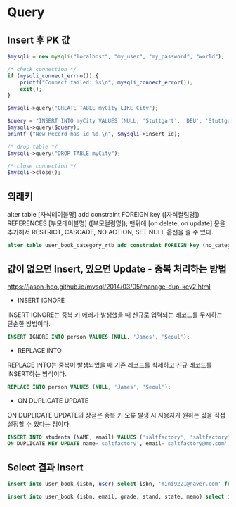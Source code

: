 # Query

## Insert 후 PK 값

```php
$mysqli = new mysqli("localhost", "my_user", "my_password", "world");

/* check connection */
if (mysqli_connect_errno()) {
    printf("Connect failed: %s\n", mysqli_connect_error());
    exit();
}

$mysqli->query("CREATE TABLE myCity LIKE City");

$query = "INSERT INTO myCity VALUES (NULL, 'Stuttgart', 'DEU', 'Stuttgart', 617000)";
$mysqli->query($query);
printf ("New Record has id %d.\n", $mysqli->insert_id);

/* drop table */
$mysqli->query("DROP TABLE myCity");

/* close connection */
$mysqli->close();
```

## 외래키

alter table [자식테이블명] add constraint FOREIGN key ([자식컬럼명]) REFERENCES [부모테이블명] ([부모컬럼명]);
맨뒤에 [on delete, on update] 문을 추가해서 RESTRICT, CASCADE, NO ACTION, SET NULL 옵션을 줄 수 있다.

```sql
alter table user_book_category_rtb add constraint FOREIGN key (no_category) REFERENCES user_category (no) on delete CASCADE;
```

## 값이 없으면 Insert, 있으면 Update - 중복 처리하는 방법

https://jason-heo.github.io/mysql/2014/03/05/manage-dup-key2.html

- INSERT IGNORE

INSERT IGNORE는 중복 키 에러가 발생했을 때 신규로 입력되는 레코드를 무시하는 단순한 방법이다.

```sql
INSERT IGNORE INTO person VALUES (NULL, 'James', 'Seoul');
```

- REPLACE INTO

REPLACE INTO는 중복이 발생되었을 때 기존 레코드를 삭제하고 신규 레코드를 INSERT하는 방식이다.

```sql
REPLACE INTO person VALUES (NULL, 'James', 'Seoul');
```

- ON DUPLICATE UPDATE

ON DUPLICATE UPDATE의 장점은 중복 키 오류 발생 시 사용자가 원하는 값을 직접 설정할 수 있다는 점이다.

```sql
INSERT INTO students (NAME, email) VALUES ('saltfactory', 'saltfactory@gmail.com')
ON DUPLICATE KEY UPDATE name='saltfactory', email='saltfactory@me.com';
```

## Select 결과 Insert

```sql
insert into user_book (isbn, user) select isbn, 'mini9221@naver.com' from user_book where user ='wangdoo@mkinternet.com';

insert into user_book (isbn, email, grade, stand, state, memo) select isbn, 'lhj015@mkinternet.com' as email, grade, stand, state, memo from user_book_bak140102 where user = 'lhj015@mkinternet.com' group by isbn;
```
